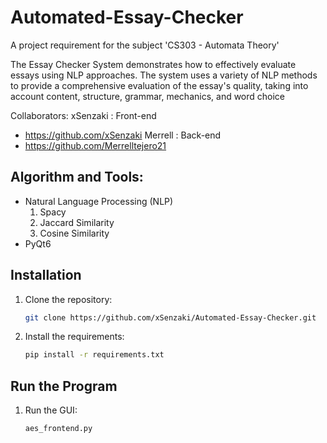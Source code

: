 # Automated-Essay-Checker
A project requirement for the subject 'CS303 - Automata Theory'

The Essay Checker System demonstrates how to effectively evaluate essays using NLP approaches. The system uses a variety of NLP methods to provide a comprehensive evaluation of the essay's quality, taking into account content, structure, grammar, mechanics, and word choice

Collaborators:
xSenzaki : Front-end
* https://github.com/xSenzaki
Merrell : Back-end
* https://github.com/Merrelltejero21

## Algorithm and Tools:
* Natural Language Processing (NLP)
    1. Spacy
    2. Jaccard Similarity
    3. Cosine Similarity
* PyQt6

## Installation
1. Clone the repository:
   ```bash
   git clone https://github.com/xSenzaki/Automated-Essay-Checker.git

2. Install the requirements:
    ```bash
    pip install -r requirements.txt

## Run the Program 
1. Run the GUI:
    ```bash
    aes_frontend.py

